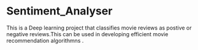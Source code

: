 # Sentiment_Analyser
This is a Deep learning project that classifies movie reviews as postive or negative reviews.This can be used in developing efficient movie recommendation algorithmns .
